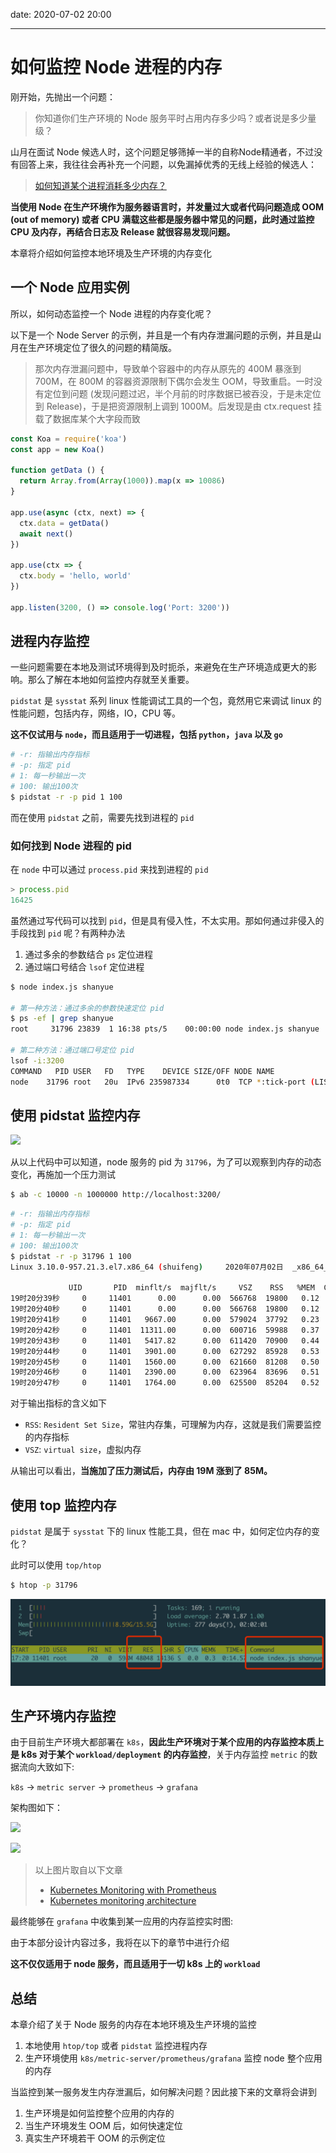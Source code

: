 date: 2020-07-02 20:00

---

# 如何监控 Node 进程的内存

刚开始，先抛出一个问题：

> 你知道你们生产环境的 Node 服务平时占用内存多少吗？或者说是多少量级？

山月在面试 Node 候选人时，这个问题足够筛掉一半的自称Node精通者，不过没有回答上来，我往往会再补充一个问题，以免漏掉优秀的无线上经验的候选人：

> [如何知道某个进程消耗多少内存？](https://q.shanyue.tech/base/linux/4.html#%E6%80%BB%E7%BB%93)

**当使用 Node 在生产环境作为服务器语言时，并发量过大或者代码问题造成 OOM (out of memory) 或者 CPU 满载这些都是服务器中常见的问题，此时通过监控 CPU 及内存，再结合日志及 Release 就很容易发现问题。**

本章将介绍如何监控本地环境及生产环境的内存变化

## 一个 Node 应用实例

所以，如何动态监控一个 Node 进程的内存变化呢？

以下是一个 Node Server 的示例，并且是一个有内存泄漏问题的示例，并且是山月在生产环境定位了很久的问题的精简版。

> 那次内存泄漏问题中，导致单个容器中的内存从原先的 400M 暴涨到 700M，在 800M 的容器资源限制下偶尔会发生 OOM，导致重启。一时没有定位到问题 (发现问题过迟，半个月前的时序数据已被吞没，于是未定位到 Release)，于是把资源限制上调到 1000M。后发现是由 ctx.request 挂载了数据库某个大字段而致

``` js
const Koa = require('koa')
const app = new Koa()

function getData () {
  return Array.from(Array(1000)).map(x => 10086)
}

app.use(async (ctx, next) => {
  ctx.data = getData()
  await next()
})

app.use(ctx => {
  ctx.body = 'hello, world'
})

app.listen(3200, () => console.log('Port: 3200'))
```

## 进程内存监控

一些问题需要在本地及测试环境得到及时扼杀，来避免在生产环境造成更大的影响。那么了解在本地如何监控内存就至关重要。

`pidstat` 是 `sysstat` 系列 linux 性能调试工具的一个包，竟然用它来调试 linux 的性能问题，包括内存，网络，IO，CPU 等。

**这不仅试用与 `node`，而且适用于一切进程，包括 `python`，`java` 以及 `go`**

``` bash
# -r: 指输出内存指标
# -p: 指定 pid
# 1: 每一秒输出一次
# 100: 输出100次
$ pidstat -r -p pid 1 100
```

而在使用 `pidstat` 之前，需要先找到进程的 `pid`

### 如何找到 Node 进程的 pid

在 `node` 中可以通过 `process.pid` 来找到进程的 `pid`

``` js
> process.pid
16425
```

虽然通过写代码可以找到 `pid`，但是具有侵入性，不太实用。那如何通过非侵入的手段找到 `pid` 呢？有两种办法

1. 通过多余的参数结合 `ps` 定位进程
1. 通过端口号结合 `lsof` 定位进程

``` bash
$ node index.js shanyue

# 第一种方法：通过多余的参数快速定位 pid
$ ps -ef | grep shanyue
root     31796 23839  1 16:38 pts/5    00:00:00 node index.js shanyue

# 第二种方法：通过端口号定位 pid
lsof -i:3200
COMMAND   PID USER   FD   TYPE    DEVICE SIZE/OFF NODE NAME
node    31796 root   20u  IPv6 235987334      0t0  TCP *:tick-port (LISTEN)
```

## 使用 pidstat 监控内存

![](https://camo.githubusercontent.com/4e63aceeef7797e78a5f4528478c7a30458dbca2/687474703a2f2f7777772e6272656e64616e67726567672e636f6d2f506572662f6c696e75785f706572665f746f6f6c735f66756c6c2e706e67)

从以上代码中可以知道，node 服务的 pid 为 `31796`，为了可以观察到内存的动态变化，再施加一个压力测试

``` bash
$ ab -c 10000 -n 1000000 http://localhost:3200/
```

``` bash
# -r: 指输出内存指标
# -p: 指定 pid
# 1: 每一秒输出一次
# 100: 输出100次
$ pidstat -r -p 31796 1 100
Linux 3.10.0-957.21.3.el7.x86_64 (shuifeng)     2020年07月02日  _x86_64_        (2 CPU)

             UID       PID  minflt/s  majflt/s     VSZ    RSS   %MEM  Command
19时20分39秒     0     11401      0.00      0.00  566768  19800   0.12  node
19时20分40秒     0     11401      0.00      0.00  566768  19800   0.12  node
19时20分41秒     0     11401   9667.00      0.00  579024  37792   0.23  node
19时20分42秒     0     11401  11311.00      0.00  600716  59988   0.37  node
19时20分43秒     0     11401   5417.82      0.00  611420  70900   0.44  node
19时20分44秒     0     11401   3901.00      0.00  627292  85928   0.53  node
19时20分45秒     0     11401   1560.00      0.00  621660  81208   0.50  node
19时20分46秒     0     11401   2390.00      0.00  623964  83696   0.51  node
19时20分47秒     0     11401   1764.00      0.00  625500  85204   0.52  node
```

对于输出指标的含义如下

+ `RSS`: `Resident Set Size`，常驻内存集，可理解为内存，这就是我们需要监控的内存指标
+ `VSZ`: `virtual size`，虚拟内存

从输出可以看出，**当施加了压力测试后，内存由 19M 涨到了 85M。**

## 使用 top 监控内存

`pidstat` 是属于 `sysstat` 下的 linux 性能工具，但在 mac 中，如何定位内存的变化？

此时可以使用 `top/htop`

``` bash
$ htop -p 31796
```

![使用 htop 监控内存](./assets/htop-pid.png)

## 生产环境内存监控

由于目前生产环境大都部署在 `k8s`，**因此生产环境对于某个应用的内存监控本质上是 k8s 对于某个 `workload/deployment` 的内存监控**，关于内存监控 `metric` 的数据流向大致如下:

`k8s` -> `metric server` -> `prometheus` -> `grafana`

架构图如下：

![](https://camo.githubusercontent.com/371929b70ccb8f3b38410047586143399a60bb6d/68747470733a2f2f34373868356d3179726673613362626532363275376d75762d7770656e67696e652e6e6574646e612d73736c2e636f6d2f77702d636f6e74656e742f75706c6f6164732f323031382f30382f70726f6d6574686575735f6b756265726e657465735f6469616772616d5f6f766572766965772e706e67)

![](https://raw.githubusercontent.com/kubernetes/community/master/contributors/design-proposals/instrumentation/monitoring_architecture.png)

> 以上图片取自以下文章
> + [Kubernetes Monitoring with Prometheus](https://sysdig.com/blog/kubernetes-monitoring-prometheus/)
> + [Kubernetes monitoring architecture](https://github.com/kubernetes/community/blob/master/contributors/design-proposals/instrumentation/monitoring_architecture.md)

最终能够在 `grafana` 中收集到某一应用的内存监控实时图:

由于本部分设计内容过多，我将在以下的章节中进行介绍

**这不仅仅适用于 node 服务，而且适用于一切 k8s 上的 `workload`**

## 总结

本章介绍了关于 Node 服务的内存在本地环境及生产环境的监控

1. 本地使用 `htop/top` 或者 `pidstat` 监控进程内存
1. 生产环境使用 `k8s/metric-server/prometheus/grafana` 监控 node 整个应用的内存

当监控到某一服务发生内存泄漏后，如何解决问题？因此接下来的文章将会讲到

1. 生产环境是如何监控整个应用的内存的
1. 当生产环境发生 OOM 后，如何快速定位
1. 真实生产环境若干 OOM 的示例定位
